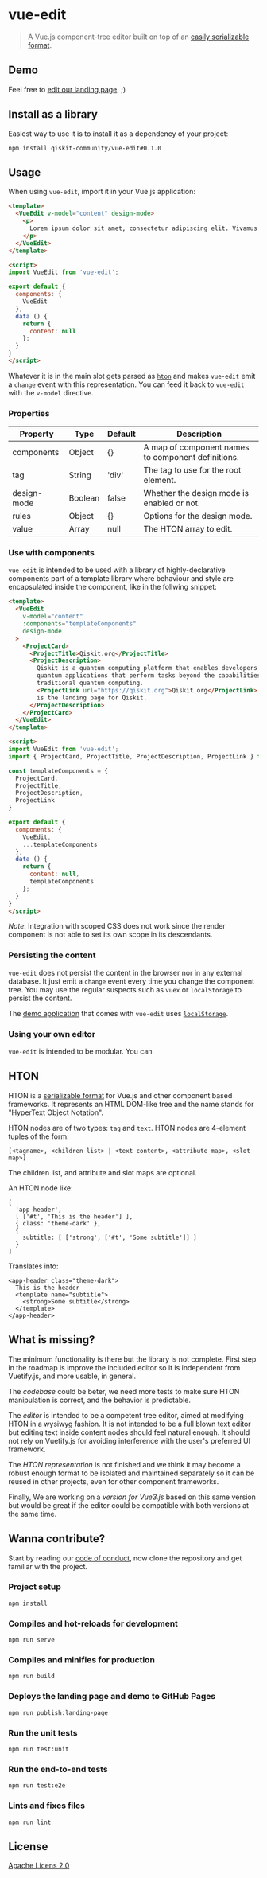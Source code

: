 # vue-edit

> A Vue.js component-tree editor built on top of an
> [easily serializable format](#hton).

## Demo

Feel free to [edit our landing page](). ;)

## Install as a library

Easiest way to use it is to install it as a dependency of your project:

```
npm install qiskit-community/vue-edit#0.1.0
```

## Usage

When using `vue-edit`, import it in your Vue.js application:

```html
<template>
  <VueEdit v-model="content" design-mode>
    <p>
      Lorem ipsum dolor sit amet, consectetur adipiscing elit. Vivamus ultrices quis mauris eget tempor. Aenean dapibus elit dolor, ac iaculis augue hendrerit elementum. Aliquam rhoncus mollis metus vel feugiat. Integer at viverra lacus. Suspendisse potenti. Vivamus rutrum, ligula a convallis elementum, turpis nisi congue odio, non ullamcorper tellus diam eget dolor. Nunc nisi nisl, volutpat non massa vitae, convallis interdum lectus. Vestibulum semper, purus lobortis pharetra fermentum, nunc mauris facilisis ipsum, nec rutrum ligula velit ut dolor. Quisque tincidunt tortor sit amet tellus hendrerit, eget tempor lorem auctor. Aliquam ut purus enim. Integer dignissim, quam vitae mollis laoreet, purus nunc facilisis nibh, nec blandit nisl ante a neque. Integer eleifend neque sed magna blandit faucibus. Morbi in placerat diam.
    </p>
  </VueEdit>
</template>

<script>
import VueEdit from 'vue-edit';

export default {
  components: {
    VueEdit
  },
  data () {
    return {
      content: null
    };
  }
}
</script>
```

Whatever it is in the main slot gets parsed as [`hton`](#hton) and makes
`vue-edit` emit a `change` event with this representation. You can feed it back
to `vue-edit` with the `v-model` directive.

### Properties

| Property    | Type    | Default | Description                                        |
|-------------|---------|---------|----------------------------------------------------|
| components  | Object  | {}      | A map of component names to component definitions. |
| tag         | String  | 'div'   | The tag to use for the root element.               |
| design-mode | Boolean | false   | Whether the design mode is enabled or not.         |
| rules       | Object  | {}      | Options for the design mode.                       |
| value       | Array   | null    | The HTON array to edit.                            |

### Use with components

`vue-edit` is intended to be used with a library of highly-declarative
components part of a template library where behaviour and style are encapsulated
inside the component, like in the follwing snippet:

```html
<template>
  <VueEdit
    v-model="content"
    :components="templateComponents"
    design-mode
  >
    <ProjectCard>
      <ProjectTitle>Qiskit.org</ProjectTitle>
      <ProjectDescription>
        Qiskit is a quantum computing platform that enables developers to build
        quantum applications that perform tasks beyond the capabilities of
        traditional quantum computing.
        <ProjectLink url="https://qiskit.org">Qiskit.org</ProjectLink>
        is the landing page for Qiskit.
      </ProjectDescription>
    </ProjectCard>
  </VueEdit>
</template>

<script>
import VueEdit from 'vue-edit';
import { ProjectCard, ProjectTitle, ProjectDescription, ProjectLink } from 'project-components';

const templateComponents = {
  ProjectCard,
  ProjectTitle,
  ProjectDescription,
  ProjectLink
}

export default {
  components: {
    VueEdit,
    ...templateComponents
  },
  data () {
    return {
      content: null,
      templateComponents
    };
  }
}
</script>
```

*Note*: Integration with scoped CSS does not work since the render component is
not able to set its own scope in its descendants.

### Persisting the content

`vue-edit` does not persist the content in the browser nor in any external
database. It just emit a `change` event every time you change the component
tree. You may  use the regular suspects such as `vuex` or `localStorage` to
persist the content.

The [demo application]() that comes with `vue-edit` uses [`localStorage`](https://github.com/qiskit-community/vue-edit/blob/main/src/pages/VueEditIndex.vue#L102-L122).

### Using your own editor

`vue-edit` is intended to be modular. You can

## HTON

HTON is a [serializable format](https://en.wikipedia.org/wiki/Serialization)
for Vue.js and other component based frameworks. It represents an HTML DOM-like
tree and the name stands for "HyperText Object Notation".

HTON nodes are of two types: `tag` and `text`. HTON nodes are 4-element tuples
of the form:

```
[<tagname>, <children list> | <text content>, <attribute map>, <slot map>]
```

The children list, and attribute and slot maps are optional.

An HTON node like:

```
[
  'app-header',
  [ ['#t', 'This is the header'] ],
  { class: 'theme-dark' },
  {
    subtitle: [ ['strong', ['#t', 'Some subtitle']] ]
  }
]
```

Translates into:
```
<app-header class="theme-dark">
  This is the header
  <template name="subtitle">
    <strong>Some subtitle</strong>
  </template>
</app-header>
```

## What is missing?

The minimum functionality is there but the library is not complete. First step
in the roadmap is improve the included editor so it is independent from
Vuetify.js, and more usable, in general.

The *codebase* could be beter, we need more tests to make sure HTON manipulation
is correct, and the behavior is predictable.

The *editor* is intended to be a competent tree editor, aimed at modifying HTON
in a wysiwyg fashion. It is not intended to be a full blown text editor but
editing text inside content nodes should feel natural enough. It should not
rely on Vuetify.js for avoiding interference with the user's preferred UI
framework.

The *HTON representation* is not finished and we think it may become a robust
enough format to be isolated and maintained separately so it can be reused in
other projects, even for other component frameworks.

Finally, We are working on a *version for Vue3.js* based on this same version
but would be great if the editor could be compatible with both versions at the
same time.
## Wanna contribute?

Start by reading our [code of conduct](), now clone the repository and get
familiar with the project.
### Project setup
```
npm install
```

### Compiles and hot-reloads for development
```
npm run serve
```

### Compiles and minifies for production
```
npm run build
```

### Deploys the landing page and demo to GitHub Pages
```
npm run publish:landing-page
```

### Run the unit tests
```
npm run test:unit
```

### Run the end-to-end tests
```
npm run test:e2e
```

### Lints and fixes files
```
npm run lint
```

## License

[Apache Licens 2.0](https://github.com/qiskit-community/vue-edit/blob/main/LICENSE)
